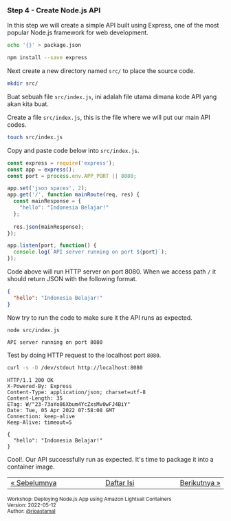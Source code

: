 
### <a name="step-4"></a>Step 4 - Create Node.js API

In this step we will create a simple API built using Express, one of the most popular Node.js framework for web development.

```sh
echo '{}' > package.json
```

```sh
npm install --save express
```

Next create a new directory named `src/` to place the source code.

```sh
mkdir src/
```

Buat sebuah file `src/index.js`, ini adalah file utama dimana kode API yang akan kita buat.

Create a file `src/index.js`, this is the file where we will put our main API codes.

```sh
touch src/index.js
```

Copy and paste code below into `src/index.js`.

```js
const express = require('express');
const app = express();
const port = process.env.APP_PORT || 8080;

app.set('json spaces', 2);
app.get('/', function mainRoute(req, res) {
  const mainResponse = {
    "hello": "Indonesia Belajar!"
  };
  
  res.json(mainResponse);
});

app.listen(port, function() {
  console.log(`API server running on port ${port}`);
});
```

Code above will run HTTP server on port 8080. When we access path `/` it should return JSON with the following format.

```json
{
  "hello": "Indonesia Belajar!"
}
```

Now try to run the code to make sure it the API runs as expected.

```
node src/index.js
```

```
API server running on port 8080
```

Test by doing HTTP request to the localhost port `8080`.

```sh
curl -s -D /dev/stdout http://localhost:8080
```

```
HTTP/1.1 200 OK
X-Powered-By: Express
Content-Type: application/json; charset=utf-8
Content-Length: 35
ETag: W/"23-73aYo86Xbum4YcZxsMv0wFJ4BiY"
Date: Tue, 05 Apr 2022 07:58:08 GMT
Connection: keep-alive
Keep-Alive: timeout=5

{
  "hello": "Indonesia Belajar!"
}
```

Cool!. Our API successfully run as expected. It's time to package it into a container image.


<table border="0" style="width: 100%; display: table;"><tr><td><a href="STEP-3.md">&laquo; Sebelumnya</td><td align="center"><a href="README.md">Daftar Isi</a></td><td align="right"><a href="STEP-5.md">Berikutnya &raquo;</a></td></tr></table>

<sup>Workshop: Deploying Node.js App using Amazon Lightsail Containers  
Version: 2022-05-12  
Author: [@rioastamal](https://github.com/rioastamal)</sup>
